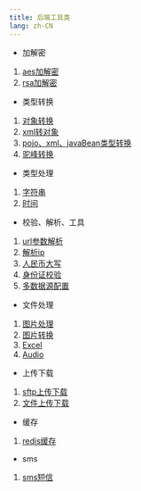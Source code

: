 ```yaml
---
title: 后端工具类
lang: zh-CN
---
```


- 加解密
1. [aes加解密](./components/aes.md)
2. [rsa加解密](components/rsa.md)

- 类型转换
1. [对象转换](./components/objectConvert.md)
2. [xml转对象](./components/xmlToObject.md)
3. [pojo、xml、javaBean类型转换](./components/pojoXmlJavaBean.md)
4. [驼峰转换](./components/hump.md)

- 类型处理
1. [字符串](./components/string.md)
2. [时间](./components/date.md)

- 校验、解析、工具
1. [url参数解析](./components/url.md)
2. [解析ip](./components/ip.md)
3. [人民币大写](./components/rmbUpper.md)
4. [身份证校验](./components/idCard.md)
5. [多数据源配置](./components/dataSourcesConfig.md)

- 文件处理
1. [图片处理](./components/handleImage.md)
2. [图片转换](./components/transformImage.md)
3. [Excel](./components/excel.md)
4. [Audio](./components/audio.md)

- 上传下载
1. [sftp上传下载](./components/sftp.md)
2. [文件上传下载](./components/file.md)

- 缓存
1. [redis缓存](./components/redis.md)

- sms
1. [sms短信](./components/sms.md)
